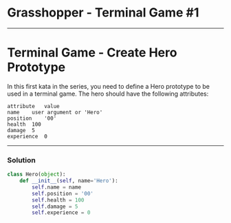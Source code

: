 # Grasshopper - Terminal Game #1

---

# Terminal Game - Create Hero Prototype
In this first kata in the series, you need to define a Hero prototype to be used in a terminal game. The hero should have the following attributes:

```
attribute	value
name	user argument or 'Hero'
position	'00'
health	100
damage	5
experience	0
```

---

### Solution

```py
class Hero(object):
    def __init__(self, name='Hero'):
        self.name = name
        self.position = '00'
        self.health = 100
        self.damage = 5
        self.experience = 0
```
